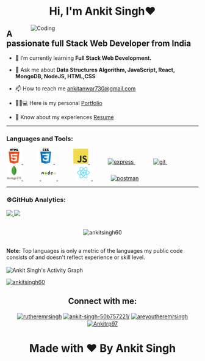 <h1 align="center">Hi, I'm Ankit Singh❤️</h1>

<img align="right" alt="Coding" width="440" height="" src="https://developersgd.com/image/motive1.gif"/>  


<h2 align="left">A passionate full Stack Web Developer from India</h2>

<!-- <p align="right"> <img src="https://komarev.com/ghpvc/?username=ankitsingh60&label=Profile%20views&color=0e75b6&style=flat" alt="ankitsingh60" /> </p> -->



<!-- <p align="left"> <a href="https://twitter.com/rutheremrsingh" target="blank"><img src="https://img.shields.io/twitter/follow/rutheremrsingh?logo=twitter&style=for-the-badge" alt="rutheremrsingh" /></a> </p> -->




- 🌱 I’m currently learning **Full Stack Web Development.**

- 💬 Ask me about **Data Structures Algorithm, JavaScript, React, MongoDB, NodeJS, HTML,CSS**

- 📫 How to reach me ankitanwar730@gmail.com

- 👨‍💻💻 Here is my personal [Portfolio](www.google.com)

-  🧑‍ Know about my experiences [Resume](https://drive.google.com/file/d/1_Ei7MEoqEJCEr268vxkAOtzo-GrmN-zD/view?usp=sharing)


<hr>

<h3 align="left">Languages and Tools:</h3>      
<!-- <br> -->

<p align="left"> <a href="https://www.w3.org/html/" target="_blank" rel="noreferrer"> <img src="https://raw.githubusercontent.com/devicons/devicon/master/icons/html5/html5-original-wordmark.svg" alt="html5" width="40" height="40"/> </a> &nbsp &nbsp  &nbsp &nbsp &nbsp <a href="https://www.w3schools.com/css/" target="_blank" rel="noreferrer"> <img src="https://raw.githubusercontent.com/devicons/devicon/master/icons/css3/css3-original-wordmark.svg" alt="css3" width="40" height="40"/> </a> &nbsp &nbsp &nbsp  &nbsp &nbsp &nbsp  <a href="https://developer.mozilla.org/en-US/docs/Web/JavaScript" target="_blank" rel="noreferrer"> <img src="https://raw.githubusercontent.com/devicons/devicon/master/icons/javascript/javascript-original.svg" alt="javascript" width="40" height="40"/> </a> &nbsp &nbsp &nbsp  &nbsp &nbsp &nbsp <a href="https://expressjs.com" target="_blank" rel="noreferrer"> <img src="https://www.chrisjmendez.com/content/images/2018/12/ExpressJS.jpg" alt="express" width="40" height="40"/> </a>&nbsp &nbsp &nbsp  &nbsp &nbsp &nbsp <a href="https://git-scm.com/" target="_blank" rel="noreferrer"> <img src="https://www.vectorlogo.zone/logos/git-scm/git-scm-icon.svg" alt="git" width="40" height="40"/> </a>  &nbsp &nbsp &nbsp  &nbsp &nbsp &nbsp <a href="https://www.mongodb.com/" target="_blank" rel="noreferrer"> <img src="https://raw.githubusercontent.com/devicons/devicon/master/icons/mongodb/mongodb-original-wordmark.svg" alt="mongodb" width="40" height="40"/> </a>  &nbsp &nbsp &nbsp  &nbsp &nbsp &nbsp<a href="https://nodejs.org" target="_blank" rel="noreferrer"> <img src="https://raw.githubusercontent.com/devicons/devicon/master/icons/nodejs/nodejs-original-wordmark.svg" alt="nodejs" width="40" height="40"/> </a> &nbsp &nbsp &nbsp  &nbsp &nbsp &nbsp <a href="https://www.w3.org/html/" target="_blank" rel="noreferrer"> <img src="https://raw.githubusercontent.com/github/explore/80688e429a7d4ef2fca1e82350fe8e3517d3494d/topics/react/react.png" alt="html5" width="40" height="40"/> </a>  &nbsp &nbsp &nbsp  &nbsp &nbsp &nbsp <a href="https://postman.com" target="_blank" rel="noreferrer"> <img src="https://www.vectorlogo.zone/logos/getpostman/getpostman-icon.svg" alt="postman" width="40" height="40"/> </a> </p>
<hr>


<!-- <h3 align="left">GitHub Stats:</h3>


<p><img width="50%"  src="https://github-readme-stats.vercel.app/api?username=AnkitSingh60&show_icons=true&theme=radical" alt="ankitsingh60" /></p>

<p><img width="50%" src="https://github-readme-stats.vercel.app/api/top-langs?username=ankitsingh60&show_icons=true&theme=radical&locale=en&layout=compact" alt="ankitsingh60" /></p> -->

<div>
<h3>⚙GitHub Analytics:</h3>
<a href="https://github.com/ankitsingh60">
  <img height="160em" src="https://github-readme-stats.vercel.app/api?username=ankitsingh60&show_icons=true&theme=radical" />
  <img height="160em" src="https://github-readme-stats.vercel.app/api/top-langs?username=ankitsingh60&show_icons=true&theme=radical&locale=en&layout=compact" />
</a>
 </div>
 <br/>
 
  <div align="center">
   <p><img  width="400"  src="https://github-readme-streak-stats.herokuapp.com/?user=ankitsingh60&theme=radical" alt="ankitsingh60" /></p>
   </div>
 <br/>
   <b>Note:</b> Top languages is only a metric of the languages my public code consists of and doesn't reflect experience or skill level.
<br/>
<br/>

 <img alt="Ankit Singh's Activity Graph" src="https://activity-graph.herokuapp.com/graph?username=ankitsingh60&bg_color=0D1117&color=5BCDEC&line=5BCDEC&point=FFFFFF&hide_border=true" />

<!-- <p><img  width="50%" align="center" src="https://github-readme-streak-stats.herokuapp.com/?user=ankitsingh60&theme=radical" alt="ankitsingh60" /></p> -->

<p align="left" > <a href="https://github.com/ryo-ma/github-profile-trophy"><img  width="1500" src="https://github-profile-trophy.vercel.app/?username=ankitsingh60&theme=radical" alt="ankitsingh60" /></a> </p>

<h2 align="center">Connect with me:</h2>
<p align="center">
<a href="https://twitter.com/rutheremrsingh" target="blank"><img align="center" src="https://raw.githubusercontent.com/rahuldkjain/github-profile-readme-generator/master/src/images/icons/Social/twitter.svg" alt="rutheremrsingh" height="30" width="40" /></a>
<a href="https://linkedin.com/in/ankit-singh-50b757221/" target="blank"><img align="center" src="https://raw.githubusercontent.com/rahuldkjain/github-profile-readme-generator/master/src/images/icons/Social/linked-in-alt.svg" alt="ankit-singh-50b757221/" height="30" width="40" /></a>
<a href="https://instagram.com/areyoutheremrsingh" target="blank"><img align="center" src="https://raw.githubusercontent.com/rahuldkjain/github-profile-readme-generator/master/src/images/icons/Social/instagram.svg" alt="areyoutheremrsingh" height="30" width="40" /></a>
<a href="https://facebook.com/ankitrp97" target="blank"><img align="center" src="https://raw.githubusercontent.com/rahuldkjain/github-profile-readme-generator/master/src/images/icons/Social/facebook.svg" alt="Ankitrp97" height="30" width="40" /></a>  
</p> 
<h1 align="center">Made with ❤️ By Ankit Singh</h1>
